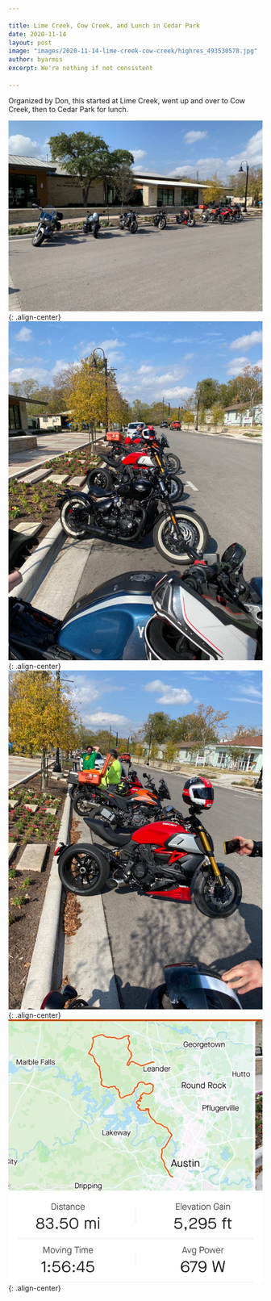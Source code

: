 ```yaml
---

title: Lime Creek, Cow Creek, and Lunch in Cedar Park
date: 2020-11-14
layout: post
image: "images/2020-11-14-lime-creek-cow-creek/highres_493530578.jpg"
author: byarmis
excerpt: We're nothing if not consistent

---
```


Organized by Don, this started at Lime Creek, went up and over to Cow Creek, then to Cedar Park for lunch.


![center-aligned-image](/images/2020-11-14-lime-creek-cow-creek/highres_493530575.jpg){: .align-center}
![center-aligned-image](/images/2020-11-14-lime-creek-cow-creek/highres_493532575.jpg){: .align-center}
![center-aligned-image](/images/2020-11-14-lime-creek-cow-creek/highres_493532581.jpg){: .align-center}
![center-aligned-image](/images/2020-11-14-lime-creek-cow-creek/highres_493538203.jpg){: .align-center}

